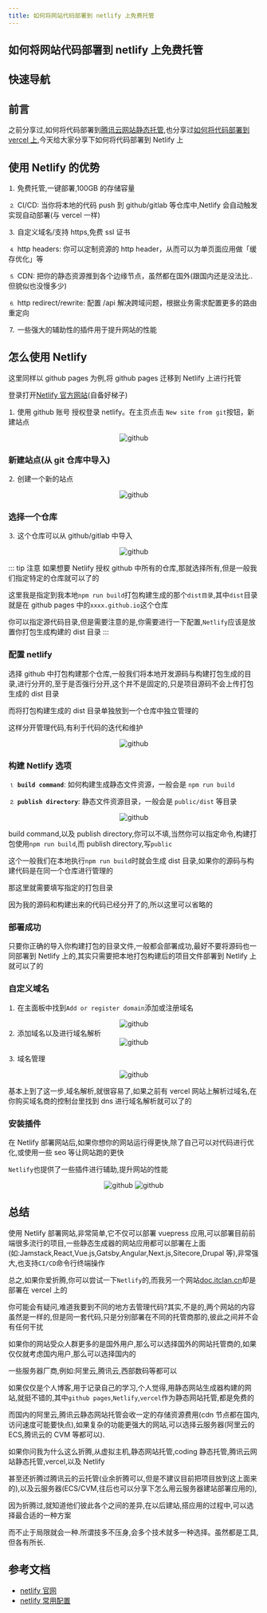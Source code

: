 ```yaml
---
title: 如何将网站代码部署到 netlify 上免费托管
---
```


## 如何将网站代码部署到 netlify 上免费托管

## 快速导航

<TOC />

## 前言

之前分享过,如何将代码部署到[腾讯云网站静态托管](/fontend/tools/tencent-cloud-website-host),也分享过[如何将代码部署到 vercel 上](/fontend/tools/vercel-hosting),今天给大家分享下如何将代码部署到 Netlify 上

## 使用 Netlify 的优势

⒈ 免费托管,一键部署,100GB 的存储容量

⒉ CI/CD: 当你将本地的代码 push 到 github/gitlab 等仓库中,Netlify 会自动触发实现自动部署(与 vercel 一样)

⒊ 自定义域名/支持 https,免费 ssl 证书

⒋ http headers: 你可以定制资源的 http header，从而可以为单页面应用做「缓存优化」等

⒌ CDN: 把你的静态资源推到各个边缘节点，虽然都在国外(跟国内还是没法比..但貌似也没慢多少)

⒍ http redirect/rewrite: 配置 /api 解决跨域问题，根据业务需求配置更多的路由重定向

⒎ 一些强大的辅助性的插件用于提升网站的性能

## 怎么使用 Netlify

这里同样以 github pages 为例,将 github pages 迁移到 Netlify 上进行托管

登录打开[Netlify 官方网站](https://netlify.com/)(自备好梯子)

⒈ 使用 github 账号 授权登录 netlify。在主页点击 `New site from git`按钮，新建站点

<div align="center">
    <img class="medium-zoom lazy"  loading="lazy"  src="https://cdn.jsdelivr.net/gh/itclanCode/blogImgAssets/netlify-hosting/1608289457385-00-auhor-Netlify.png" alt="github" />
</div>

### 新建站点(从 git 仓库中导入)

⒉ 创建一个新的站点

<div align="center">
    <img class="medium-zoom lazy"  loading="lazy"  src="https://cdn.jsdelivr.net/gh/itclanCode/blogImgAssets/netlify-hosting/1608289528892-01-Create-a-new-site-Netlify.png" alt="github" />
</div>

### 选择一个仓库

⒊ 这个仓库可以从 github/gitlab 中导入

<div align="center">
    <img class="medium-zoom lazy"  loading="lazy"  src="https://cdn.jsdelivr.net/gh/itclanCode/blogImgAssets/netlify-hosting/1608289640493-02-select-res.png" alt="github" />
</div>

::: tip 注意
如果想要 Netlify 授权 github 中所有的仓库,那就选择所有,但是一般我们指定特定的仓库就可以了的

这里我是指定到我本地`npm run build`打包构建生成的那个`dist目录`,其中`dist`目录就是在 github pages 中的`xxxx.github.io`这个仓库

你可以指定源代码目录,但是需要注意的是,你需要进行一下配置,`Netlify`应该是放置你打包生成构建的 dist 目录
:::

### 配置 netlify

选择 github 中打包构建那个仓库,一般我们将本地开发源码与构建打包生成的目录,进行分开的,至于是否强行分开,这个并不是固定的,只是项目源码不会上传打包生成的 dist 目录

而将打包构建生成的 dist 目录单独放到一个仓库中独立管理的

这样分开管理代码,有利于代码的迭代和维护

<div align="center">
    <img class="medium-zoom lazy"  loading="lazy"  src="https://cdn.jsdelivr.net/gh/itclanCode/blogImgAssets/netlify-hosting/1608289959669-03-build-res.png" alt="github" />
</div>

### 构建 Netlify 选项

⒈ **`build command`**: 如何构建生成静态文件资源，一般会是 `npm run build`

⒉ **`publish directory`**: 静态文件资源目录，一般会是 `public/dist` 等目录

<div align="center">
    <img class="medium-zoom lazy"  loading="lazy"  src="https://cdn.jsdelivr.net/gh/itclanCode/blogImgAssets/netlify-hosting/1608289959669-03-build-res.png" alt="github" />
</div>

build command,以及 publish directory,你可以不填,当然你可以指定命令,构建打包使用`npm run build`,而 publish directory,写`public`

这个一般我们在本地执行`npm run build`时就会生成 dist 目录,如果你的源码与构建代码是在同一个仓库进行管理的

那这里就需要填写指定的打包目录

因为我的源码和构建出来的代码已经分开了的,所以这里可以省略的

### 部署成功

只要你正确的导入你构建打包的目录文件,一般都会部署成功,最好不要将源码也一同部署到 Netlify 上的,其实只需要把本地打包构建后的项目文件部署到 Netlify 上就可以了的

### 自定义域名

⒈ 在主面板中找到`Add or register domain`添加或注册域名

<div align="center">
    <img class="medium-zoom lazy"  loading="lazy"  src="https://cdn.jsdelivr.net/gh/itclanCode/blogImgAssets/netlify-hosting/1608292293557-04-add-domain.png" alt="github" />
</div>
⒉ 添加域名以及进行域名解析
<div align="center">
    <img class="medium-zoom lazy"  loading="lazy"  src="https://cdn.jsdelivr.net/gh/itclanCode/blogImgAssets/netlify-hosting/1608292405271-05-add-domain.png" alt="github" />
</div>

⒊ 域名管理

<div align="center">
    <img class="medium-zoom lazy"  loading="lazy"  src="https://cdn.jsdelivr.net/gh/itclanCode/blogImgAssets/netlify-hosting/1608292513687-06-add-domain.png" alt="github" />
</div>

基本上到了这一步,域名解析,就很容易了,如果之前有 vercel 网站上解析过域名,在你购买域名商的控制台里找到 dns 进行域名解析就可以了的

### 安装插件

在 Netlify 部署网站后,如果你想你的网站运行得更快,除了自己可以对代码进行优化,或使用一些 seo 等让网站跑的更快

`Netlify`也提供了一些插件进行辅助,提升网站的性能

<div align="center">
    <img class="medium-zoom lazy"  loading="lazy"  src="https://cdn.jsdelivr.net/gh/itclanCode/blogImgAssets/netlify-hosting/1608293574209-07-plugin.png" alt="github" />
    <img class="medium-zoom lazy"  loading="lazy"  src="https://cdn.jsdelivr.net/gh/itclanCode/blogImgAssets/netlify-hosting/1608293631256-08-plugin.png" alt="github" />
</div>

## 总结

使用 Netlify 部署网站,非常简单,它不仅可以部署 vuepress 应用,可以部署目前前端很多流行的项目,一些静态生成器的网站应用都可以部署在上面(如:Jamstack,React,Vue.js,Gatsby,Angular,Next.js,Sitecore,Drupal 等),非常强大,也支持`CI/CD`命令行终端操作

总之,如果你爱折腾,你可以尝试一下`Netlify`的,而我另一个网站[doc.itclan.cn](https://doc.itclan.cn/)却是部署在 vercel 上的

你可能会有疑问,难道我要到不同的地方去管理代码?其实,不是的,两个网站的内容虽然是一样的,但是同一套代码,只是分别部署在不同的托管商那的,彼此之间并不会有任何干扰

如果你的网站受众人群更多的是国外用户,那么可以选择国外的网站托管商的,如果仅仅就考虑国内用户,那么可以选择国内的

一些服务器厂商,例如:阿里云,腾讯云,西部数码等都可以

如果仅仅是个人博客,用于记录自己的学习,个人觉得,用静态网站生成器构建的网站,就挺不错的,其中`github pages`,`Netlify`,`vercel`作为静态网站托管,都是免费的

而国内的阿里云,腾讯云静态网站托管会收一定的存储资源费用(cdn 节点都在国内,访问速度可能要快点),如果复杂的功能更强大的网站,可以选择云服务器(阿里云的 ECS,腾讯云的 CVM 等都可以).

如果你问我为什么这么折腾,从虚拟主机,静态网站托管,coding 静态托管,腾讯云网站静态托管,vercel,以及 Netlify

甚至还折腾过腾讯云的云托管(业余折腾可以,但是不建议目前把项目放到这上面来的),以及云服务器(ECS/CVM,往后也可以分享下怎么用云服务器建站部署应用的),

因为折腾过,就知道他们彼此各个之间的差异,在以后建站,搭应用的过程中,可以选择最合适的一种方案

而不止于局限就会一种.所谓技多不压身,会多个技术就多一种选择。虽然都是工具,但各有所长.

## 参考文档

- [netlify 官网](https://netlify.com/)
- [netlify 常用配置](https://docs.netlify.com/configure-builds/common-configurations/#javascript-spas)

<footer-FooterLink :isShareLink="true" :isDaShang="true" />
<footer-FeedBack />
<footer-AvoidCopy />